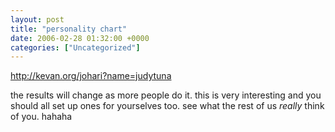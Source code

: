 ```yaml
---
layout: post
title: "personality chart"
date: 2006-02-28 01:32:00 +0000
categories: ["Uncategorized"]
---
```


http://kevan.org/johari?name=judytuna

the results will change as more people do it. this is very interesting and you should all set up ones for yourselves too. see what the rest of us *really* think of you. hahaha
